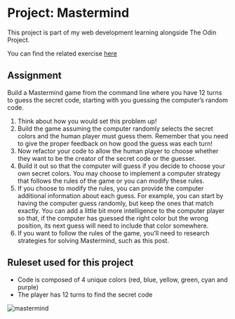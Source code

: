 # Project: Mastermind

This project is part of my web development learning alongside The Odin Project.

You can find the related exercise [here](https://www.theodinproject.com/lessons/ruby-mastermind)

## Assignment

Build a Mastermind game from the command line where you have 12 turns to guess the secret code, starting with you guessing the computer’s random code.

1. Think about how you would set this problem up!
2. Build the game assuming the computer randomly selects the secret colors and the human player must guess them. Remember that you need to give the proper feedback on how good the guess was each turn!
3. Now refactor your code to allow the human player to choose whether they want to be the creator of the secret code or the guesser.
4. Build it out so that the computer will guess if you decide to choose your own secret colors. You may choose to implement a computer strategy that follows the rules of the game or you can modify these rules.
5. If you choose to modify the rules, you can provide the computer additional information about each guess. For example, you can start by having the computer guess randomly, but keep the ones that match exactly. You can add a little bit more intelligence to the computer player so that, if the computer has guessed the right color but the wrong position, its next guess will need to include that color somewhere.
6. If you want to follow the rules of the game, you’ll need to research strategies for solving Mastermind, such as this post.

## Ruleset used for this project

- Code is composed of 4 unique colors (red, blue, yellow, green, cyan and purple)
- The player has 12 turns to find the secret code

![mastermind](https://upload.wikimedia.org/wikipedia/commons/2/2d/Mastermind.jpg)